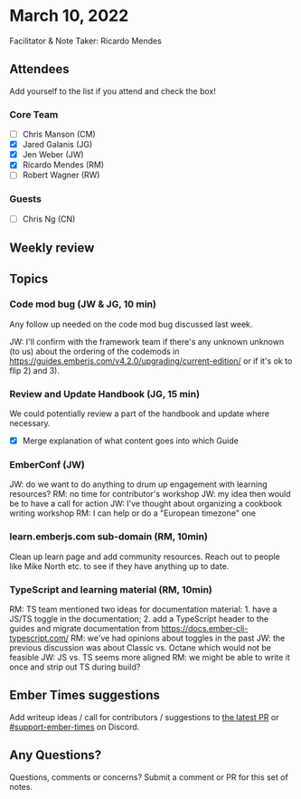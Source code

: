 # March 10, 2022

Facilitator & Note Taker: Ricardo Mendes

## Attendees

Add yourself to the list if you attend and check the box!

### Core Team

- [ ] Chris Manson (CM)
- [x] Jared Galanis (JG)
- [x] Jen Weber (JW)
- [x] Ricardo Mendes (RM)
- [ ] Robert Wagner (RW)

### Guests

- [ ] Chris Ng (CN)

## Weekly review

## Topics

### Code mod bug (JW & JG, 10 min)

Any follow up needed on the code mod bug discussed last week.

JW: I'll confirm with the framework team if there's any unknown unknown (to us) about the ordering of the codemods in https://guides.emberjs.com/v4.2.0/upgrading/current-edition/ or if it's ok to flip 2) and 3).

### Review and Update Handbook (JG, 15 min)

We could potentially review a part of the handbook and update where necessary.

- [x] Merge explanation of what content goes into which Guide

### EmberConf (JW)

JW: do we want to do anything to drum up engagement with learning resources?
RM: no time for contributor's workshop
JW: my idea then would be to have a call for action
JW: I've thought about organizing a cookbook writing workshop
RM: I can help or do a "European timezone" one

### learn.emberjs.com sub-domain (RM, 10min)

Clean up learn page and add community resources. Reach out to people like
Mike North etc. to see if they have anything up to date.

### TypeScript and learning material (RM, 10min)

RM: TS team mentioned two ideas for documentation material: 1. have a JS/TS toggle in the documentation; 2. add a TypeScript header to the guides and migrate documentation from https://docs.ember-cli-typescript.com/
RM: we've had opinions about toggles in the past
JW: the previous discussion was about Classic vs. Octane which would not be feasible
JW: JS vs. TS seems more aligned
RM: we might be able to write it once and strip out TS during build?

## Ember Times suggestions

Add writeup ideas / call for contributors / suggestions to [the latest PR](https://github.com/ember-learn/ember-blog/pulls?q=is%3Aopen+is%3Apr+label%3A%22%F0%9F%97%9E+embertimes%22%20or%20#support-ember-times) or [#support-ember-times](https://discordapp.com/channels/480462759797063690/485450546887786506) on Discord.

## Any Questions?

Questions, comments or concerns? Submit a comment or PR for this set of notes.
